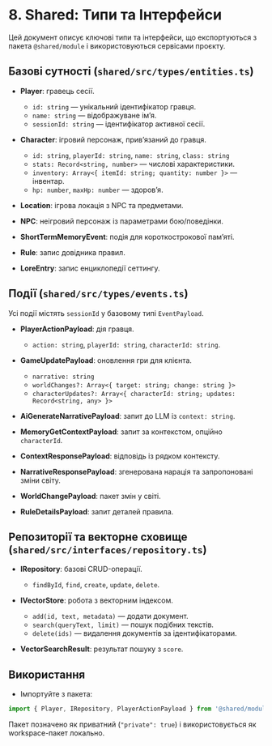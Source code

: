 # 8. Shared: Типи та Інтерфейси

Цей документ описує ключові типи та інтерфейси, що експортуються з пакета `@shared/module` і використовуються сервісами проєкту.

## Базові сутності (`shared/src/types/entities.ts`)

- **Player**: гравець сесії.
  - `id: string` — унікальний ідентифікатор гравця.
  - `name: string` — відображуване ім’я.
  - `sessionId: string` — ідентифікатор активної сесії.

- **Character**: ігровий персонаж, прив’язаний до гравця.
  - `id: string`, `playerId: string`, `name: string`, `class: string`
  - `stats: Record<string, number>` — числові характеристики.
  - `inventory: Array<{ itemId: string; quantity: number }>` — інвентар.
  - `hp: number`, `maxHp: number` — здоров’я.

- **Location**: ігрова локація з NPC та предметами.
- **NPC**: неігровий персонаж із параметрами бою/поведінки.
- **ShortTermMemoryEvent**: подія для короткострокової пам’яті.
- **Rule**: запис довідника правил.
- **LoreEntry**: запис енциклопедії сеттингу.

## Події (`shared/src/types/events.ts`)

Усі події містять `sessionId` у базовому типі `EventPayload`.

- **PlayerActionPayload**: дія гравця.
  - `action: string`, `playerId: string`, `characterId: string`.

- **GameUpdatePayload**: оновлення гри для клієнта.
  - `narrative: string`
  - `worldChanges?: Array<{ target: string; change: string }>`
  - `characterUpdates?: Array<{ characterId: string; updates: Record<string, any> }>`

- **AiGenerateNarrativePayload**: запит до LLM із `context: string`.
- **MemoryGetContextPayload**: запит за контекстом, опційно `characterId`.
- **ContextResponsePayload**: відповідь із рядком контексту.
- **NarrativeResponsePayload**: згенерована нарація та запропоновані зміни світу.
- **WorldChangePayload**: пакет змін у світі.
- **RuleDetailsPayload**: запит деталей правила.

## Репозиторії та векторне сховище (`shared/src/interfaces/repository.ts`)

- **IRepository<T>**: базові CRUD-операції.
  - `findById`, `find`, `create`, `update`, `delete`.

- **IVectorStore**: робота з векторним індексом.
  - `add(id, text, metadata)` — додати документ.
  - `search(queryText, limit)` — пошук подібних текстів.
  - `delete(ids)` — видалення документів за ідентифікаторами.

- **VectorSearchResult**: результат пошуку з `score`.

## Використання

- Імпортуйте з пакета:

```ts
import { Player, IRepository, PlayerActionPayload } from '@shared/module';
```

Пакет позначено як приватний (`"private": true`) і використовується як workspace-пакет локально.
